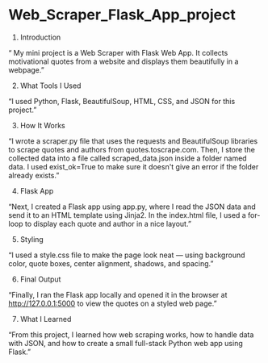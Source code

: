 # Web_Scraper_Flask_App_project
1. Introduction

“ My mini project is a Web Scraper with Flask Web App.
It collects motivational quotes from a website and displays them beautifully in a webpage.”

2. What Tools I Used

“I used Python, Flask, BeautifulSoup, HTML, CSS, and JSON for this project.”

3. How It Works

“I wrote a scraper.py file that uses the requests and BeautifulSoup libraries to scrape quotes
 and authors from quotes.toscrape.com.
Then, I store the collected data into a file called scraped_data.json inside a folder named data.
I used exist_ok=True to make sure it doesn't give an error if the folder already exists.”

4. Flask App

“Next, I created a Flask app using app.py, where I read the JSON data and send 
it to an HTML template using Jinja2.
In the index.html file, I used a for-loop to display each quote and author in a nice layout.”

5. Styling

“I used a style.css file to make the page look neat — using background color, quote boxes, 
center alignment, shadows, and spacing.”

6. Final Output

“Finally, I ran the Flask app locally and opened it in the browser at http://127.0.0.1:5000 to 
view the quotes on a styled web page.”

7. What I Learned

“From this project, I learned how web scraping works, how to handle data with JSON, and how 
to create a small full-stack Python web app using Flask.”

